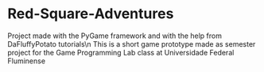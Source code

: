 # Red-Square-Adventures

Project made with the PyGame framework and with the help from DaFluffyPotato tutorials\n
This is a short game prototype made as semester project for the Game Programming Lab class at Universidade Federal Fluminense
